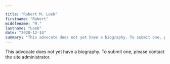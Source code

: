 ```yaml
---

title: "Robert M. Loeb"
firstname: "Robert"
middlename: "M."
lastname: "Loeb"
date: "2020-12-14"
summary: "This advocate does not yet have a biography. To submit one, please contact the site administrator."
---
```

This advocate does not yet have a biography. To submit one, please contact the site administrator.

